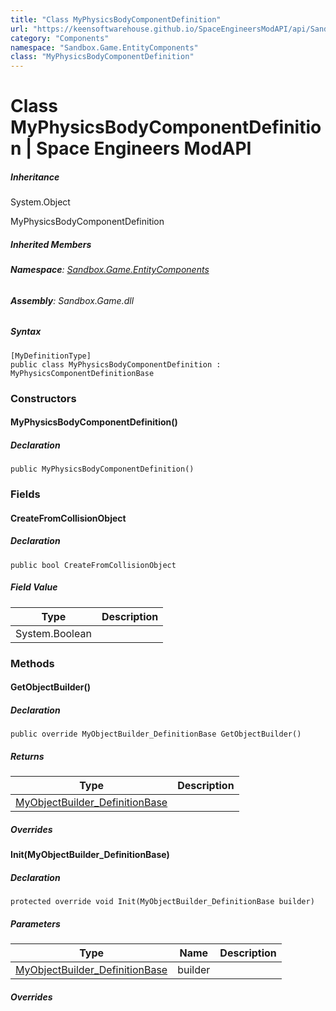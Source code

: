 ```yaml
---
title: "Class MyPhysicsBodyComponentDefinition"
url: "https://keensoftwarehouse.github.io/SpaceEngineersModAPI/api/Sandbox.Game.EntityComponents.MyPhysicsBodyComponentDefinition.html"
category: "Components"
namespace: "Sandbox.Game.EntityComponents"
class: "MyPhysicsBodyComponentDefinition"
---
```


# Class MyPhysicsBodyComponentDefinition | Space Engineers ModAPI

##### Inheritance

System.Object

MyPhysicsBodyComponentDefinition

##### Inherited Members

###### **Namespace**: [Sandbox.Game.EntityComponents](https://keensoftwarehouse.github.io/SpaceEngineersModAPI/api/Sandbox.Game.EntityComponents.html)

###### **Assembly**: Sandbox.Game.dll

##### Syntax

```
[MyDefinitionType]
public class MyPhysicsBodyComponentDefinition : MyPhysicsComponentDefinitionBase
```

### Constructors

#### MyPhysicsBodyComponentDefinition()

##### Declaration

```
public MyPhysicsBodyComponentDefinition()
```

### Fields

#### CreateFromCollisionObject

##### Declaration

```
public bool CreateFromCollisionObject
```

##### Field Value

| Type | Description |
| --- | --- |
| System.Boolean |     |

### Methods

#### GetObjectBuilder()

##### Declaration

```
public override MyObjectBuilder_DefinitionBase GetObjectBuilder()
```

##### Returns

| Type | Description |
| --- | --- |
| [MyObjectBuilder\_DefinitionBase](https://keensoftwarehouse.github.io/SpaceEngineersModAPI/api/VRage.Game.MyObjectBuilder_DefinitionBase.html) |     |

##### Overrides

#### Init(MyObjectBuilder\_DefinitionBase)

##### Declaration

```
protected override void Init(MyObjectBuilder_DefinitionBase builder)
```

##### Parameters

| Type | Name | Description |
| --- | --- | --- |
| [MyObjectBuilder\_DefinitionBase](https://keensoftwarehouse.github.io/SpaceEngineersModAPI/api/VRage.Game.MyObjectBuilder_DefinitionBase.html) | builder |     |

##### Overrides